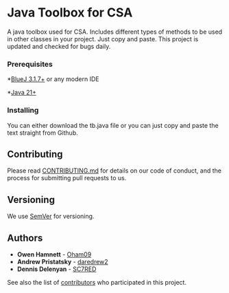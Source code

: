 # Java Toolbox for CSA

A java toolbox used for CSA. Includes different types of methods to be used in other classes in your project. Just copy and paste. This project is updated and checked for bugs daily.

### Prerequisites

*[BlueJ 3.1.7+](https://www.bluej.org/versions.html) or any modern IDE

*[Java 21+](https://www.oracle.com/java/technologies/downloads/)

### Installing

You can either download the tb.java file or you can just copy and paste the text straight from Github.

## Contributing

Please read [CONTRIBUTING.md](https://github.com/dumb-dumber-and-dennis/JavaToolboxCSA/blob/main/CONTRIBUTING.md) for details on our code of conduct, and the process for submitting pull requests to us.

## Versioning

We use [SemVer](http://semver.org/) for versioning.

## Authors

* **Owen Hamnett** - [Oham09](https://github.com/Oham09)
* **Andrew Pristatsky** - [daredrew2](https://github.com/daredrew2)
* **Dennis Delenyan** - [SC7RED](https://github.com/SC7REF)

See also the list of [contributors](https://github.com/dumb-dumber-and-dennis/JavaToolboxCSA/graphs/contributors) who participated in this project.
